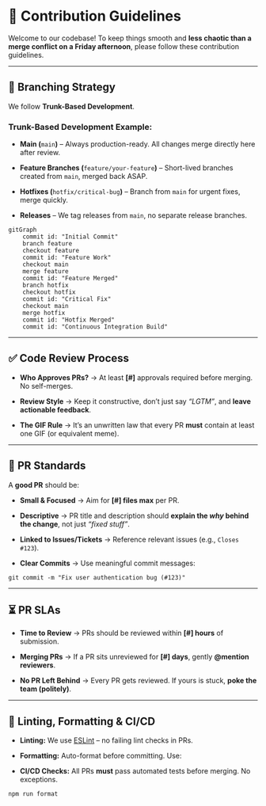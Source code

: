# 📝 Contribution Guidelines

Welcome to our codebase! To keep things smooth and **less chaotic than a merge conflict on a Friday afternoon**, please follow these contribution guidelines.

***

## 🔀 Branching Strategy

We follow **Trunk-Based Development**.

### **Trunk-Based Development Example:**

* **Main (**`main`**)** – Always production-ready. All changes merge directly here after review.

* **Feature Branches (**`feature/your-feature`**)** – Short-lived branches created from `main`, merged back ASAP.

* **Hotfixes (**`hotfix/critical-bug`**)** – Branch from `main` for urgent fixes, merge quickly.

* **Releases** – We tag releases from `main`, no separate release branches.

```mermaid
gitGraph
    commit id: "Initial Commit"
    branch feature
    checkout feature
    commit id: "Feature Work"
    checkout main
    merge feature
    commit id: "Feature Merged"
    branch hotfix
    checkout hotfix
    commit id: "Critical Fix"
    checkout main
    merge hotfix
    commit id: "Hotfix Merged"
    commit id: "Continuous Integration Build"
```

***

## ✅ Code Review Process

* **Who Approves PRs?** → At least **\[#]** approvals required before merging. No self-merges.

* **Review Style** → Keep it constructive, don’t just say *“LGTM”*, and **leave actionable feedback**.

* **The GIF Rule** → It’s an unwritten law that every PR **must** contain at least one GIF (or equivalent meme).

***

## 📌 PR Standards

A **good PR** should be:

* **Small & Focused** → Aim for **\[#] files max** per PR.

* **Descriptive** → PR title and description should **explain the *why* behind the change**, not just *“fixed stuff”*.

* **Linked to Issues/Tickets** → Reference relevant issues (e.g., `Closes #123`).

* **Clear Commits** → Use meaningful commit messages:

```shell
git commit -m "Fix user authentication bug (#123)"
```

***

## ⏳ PR SLAs

* **Time to Review** → PRs should be reviewed within **\[#] hours** of submission.

* **Merging PRs** → If a PR sits unreviewed for **\[#] days**, gently **@mention reviewers**.

* **No PR Left Behind** → Every PR gets reviewed. If yours is stuck, **poke the team (politely)**.

***

## 🔧 Linting, Formatting & CI/CD

* **Linting:** We use [ESLint](https://eslint.org/) – no failing lint checks in PRs.

* **Formatting:** Auto-format before committing. Use:

* **CI/CD Checks:** All PRs **must** pass automated tests before merging. No exceptions.

```shell
npm run format
